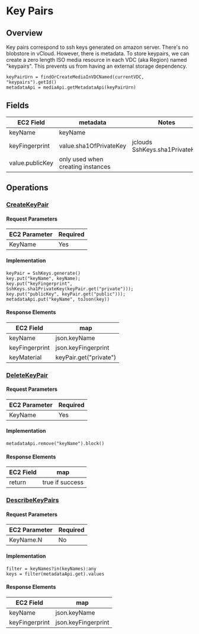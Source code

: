 # Key Pairs

## Overview

Key pairs correspond to ssh keys generated on amazon server.  There's no blobstore in vCloud.  However, there is metadata.  To store keypairs, we can create a zero length ISO media resource in each VDC (aka Region) named "keypairs".  This prevents us from having an external storage dependency.

	keyPairUrn = findOrCreateMediaInVDCNamed(currentVDC, "keypairs").getId()
	metadataApi = mediaApi.getMetadataApi(keyPairUrn)

## Fields

EC2 Field | metadata | Notes
------------ | --------------- | ---------------
keyName | keyName |
keyFingerprint | value.sha1OfPrivateKey | jclouds SshKeys.sha1PrivateKey
 | value.publicKey | only used when creating instances


## Operations


### [CreateKeyPair](http://docs.amazonwebservices.com/AWSEC2/2009-10-31/APIReference/ApiReference-query-CreateKeyPair.html)


#### Request Parameters

EC2 Parameter | Required 
------------ | --------------- 
KeyName | Yes

#### Implementation


    keyPair = SshKeys.generate()
	key.put("keyName", keyName);
	key.put("keyFingerprint", SshKeys.sha1PrivateKey(keyPair.get("private")));
	key.put("publicKey", keyPair.get("public")));
	metadataApi.put("keyName", toJson(key))


#### Response Elements

EC2 Field | map
------------ | ---------------
keyName | json.keyName
keyFingerprint | json.keyFingerprint
keyMaterial | keyPair.get("private")


### [DeleteKeyPair](http://docs.amazonwebservices.com/AWSEC2/2009-10-31/APIReference/ApiReference-query-DeleteKeyPair.html)

#### Request Parameters

EC2 Parameter | Required 
------------ | --------------- 
KeyName | Yes

#### Implementation

	metadataApi.remove("keyName").block()


#### Response Elements

EC2 Field | map
------------ | ---------------
return | true if success


### [DescribeKeyPairs](http://docs.amazonwebservices.com/AWSEC2/2009-10-31/APIReference/ApiReference-query-DescribeKeyPairs.html)

#### Request Parameters

EC2 Parameter | Required 
------------ | --------------- 
KeyName.N | No

#### Implementation


	filter = keyNames?in(keyNames):any
	keys = filter(metadataApi.get).values


#### Response Elements

EC2 Field | map
------------ | ---------------
keyName | json.keyName
keyFingerprint | json.keyFingerprint
